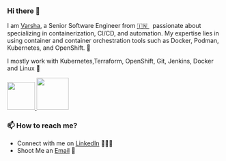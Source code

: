 ### Hi there 👋
I am [Varsha](https://www.linkedin.com/in/varsha-aaynure/), a Senior Software Engineer from [🇮🇳 ](https://en.wikipedia.org/wiki/India)&nbsp; passionate about specializing in containerization, CI/CD, and automation. My expertise lies in using container and container orchestration tools such as Docker, Podman, Kubernetes, and OpenShift.
🎯

I mostly work with Kubernetes,Terraform, OpenShift, Git, Jenkins, Docker and Linux 🚀
<p float="left">
  <a href="https://docs.gitlab.com/ee/ci/" target="_blank" >
    <img src="https://raw.githubusercontent.com/itsksaurabh/itsksaurabh/master/assets/cicd.gif"  height="65" />
  </a>
  
  <a href="https://aws.amazon.com/" target="_blank" >
    <img src="https://raw.githubusercontent.com/itsksaurabh/itsksaurabh/master/assets/aws.gif"  height="75" />
  </a>
 </p>
  

### 📫 How to reach me?
 - Connect with me on [LinkedIn](https://www.linkedin.com/in/varsha-aaynure/) 👨🏻‍💻
 - Shoot Me an [Email](varshaainure98@gmail.com) 💌

<!--
**VarshaAaynure/VarshaAaynure** is a ✨ _special_ ✨ repository because its `README.md` (this file) appears on your GitHub profile.

Here are some ideas to get you started:

- 🔭 I’m currently working on ...
- 🌱 I’m currently learning ...
- 👯 I’m looking to collaborate on ...
- 🤔 I’m looking for help with ...
- 💬 Ask me about ...
- 📫 How to reach me: ...
- 😄 Pronouns: ...
- ⚡ Fun fact: ...
-->
